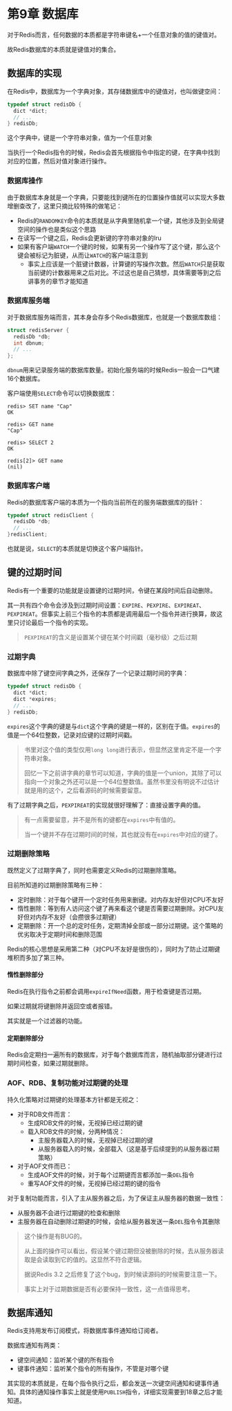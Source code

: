 # 第9章 数据库

对于Redis而言，任何数据的本质都是字符串键名+一个任意对象的值的键值对。

故Redis数据库的本质就是键值对的集合。

## 数据库的实现

在Redis中，数据库为一个字典对象，其存储数据库中的键值对，也叫做键空间：

```c
typedef struct redisDb {
  dict *dict;
  // ...
} redisDb;
```

这个字典中，键是一个字符串对象，值为一个任意对象

当执行一个Redis指令的时候，Redis会首先根据指令中指定的键，在字典中找到对应的位置，然后对值对象进行操作。

### 数据库操作

由于数据库本身就是一个字典，只要能找到键所在的位置操作值就可以实现大多数增删查改了，这里只摘比较特殊的做笔记：

+ Redis的`RANDOMKEY`命令的本质就是从字典里随机拿一个键，其他涉及到全局键空间的操作也是类似这个思路
+ 在读写一个键之后，Redis会更新键的字符串对象的lru
+ 如果有客户端`WATCH`一个键的时候，如果有另一个操作写了这个键，那么这个键会被标记为脏键，从而让`WATCH`的客户端注意到
  + 事实上应该是一个脏键计数器，计算键的写操作次数。然后`WATCH`只是获取当前键的计数器用来之后对比。不过这也是自己猜想，具体需要等到之后讲事务的章节才能知道

### 数据库服务端

对于数据库服务端而言，其本身会存多个Redis数据库，也就是一个数据库数组：

```c
struct redisServer {
  redisDb *db;
  int dbnum;
  // ...
};
```

`dbnum`用来记录服务端的数据库数量。初始化服务端的时候Redis一般会一口气建16个数据库。

客户端使用`SELECT`命令可以切换数据库：

```
redis> SET name "Cap"
OK

redis> GET name
"Cap"

redis> SELECT 2
OK

redis[2]> GET name
(nil)
```

### 数据库客户端

Redis的数据库客户端的本质为一个指向当前所在的服务端数据库的指针：

```c
typedef struct redisClient {
  redisDb *db;
  // ...
}redisClient;
```

也就是说，`SELECT`的本质就是切换这个客户端指针。

## 键的过期时间

Redis有一个重要的功能就是设置键的过期时间，令键在某段时间后自动删除。

其一共有四个命令会涉及到过期时间设置：`EXPIRE`、`PEXPIRE`、`EXPIREAT`、`PEXPIREAT`。但事实上前三个指令的本质都是调用最后一个指令并进行换算，故这里只讨论最后一个指令的实现。

> `PEXPIREAT`的含义是设置某个键在某个时间戳（毫秒级）之后过期

### 过期字典

数据库中除了键空间字典之外，还保存了一个记录过期时间的字典：

```c
typedef struct redisDb {
  dict *dict;
  dict *expires;
  // ...
} redisDb;
```

`expires`这个字典的键是与`dict`这个字典的键是一样的，区别在于值。`expires`的值是一个64位整数，记录对应键的过期时间戳。

> 书里对这个值的类型仅用`long long`进行表示，但显然这里肯定不是一个字符串对象。
>
> 回忆一下之前讲字典的章节可以知道，字典的值是一个union，其除了可以指向一个对象之外还可以是一个64位整数值。虽然书里没有明说不过估计就是用的这个，之后看源码的时候需要留意。

有了过期字典之后，`PEXPIREAT`的实现就很好理解了：直接设置字典的值。

> 有一点需要留意，并不是所有的键都在`expires`中有值的。
>
> 当一个键并不存在过期时间的时候，其也就没有在`expires`中对应的键了。

### 过期删除策略

既然定义了过期字典了，同时也需要定义Redis的过期删除策略。

目前所知道的过期删除策略有三种：

+ 定时删除：对于每个键开一个定时任务用来删键。对内存友好但对CPU不友好
+ 惰性删除：等到有人访问这个键了再来看这个键是否需要过期删除。对CPU友好但对内存不友好（会攒很多过期键）
+ 定期删除：开一个总的定时任务，定期清掉全部或一部分过期键。这个策略的优劣取决于定期时间和删除范围

Redis的核心思想是采用第二种（对CPU不友好是很伤的），同时为了防止过期键堆积而多加了第三种。

#### 惰性删除部分

Redis在执行指令之前都会调用`expireIfNeed`函数，用于检查键是否过期。

如果过期就将键删除并返回空或者报错。

其实就是一个过滤器的功能。

#### 定期删除部分

Redis会定期扫一遍所有的数据库，对于每个数据库而言，随机抽取部分键进行过期时间检查，如果过期就删除。

### AOF、RDB、复制功能对过期键的处理

持久化策略对过期键的处理基本方针都是无视之：

+ 对于RDB文件而言：
  + 生成RDB文件的时候，无视掉已经过期的键
  + 载入RDB文件的时候，分两种情况：
    + 主服务器载入的时候，无视掉已经过期的键
    + 从服务器载入的时候，全部载入（这是基于后续提到的从服务器过期策略）
+ 对于AOF文件而已：
  + 生成AOF文件的时候，对于每个过期键而言都添加一条`DEL`指令
  + 重写AOF文件的时候，无视掉已经过期的键的指令

对于复制功能而言，引入了主从服务器之后，为了保证主从服务器的数据一致性：

+ 从服务器不会进行过期键的检查和删除
+ 主服务器在自动删除过期键的时候，会给从服务器发送一条`DEL`指令令其删除

> 这个操作是有BUG的。
>
> 从上面的操作可以看出，假设某个键过期但没被删除的时候，去从服务器读取是会读取到它的值的。这显然不符合逻辑。
>
> 据说Redis 3.2 之后修复了这个bug，到时候读源码的时候需要注意一下。
>
> 事实上对于过期数据是否有必要保持一致性，这一点值得思考。

## 数据库通知

Redis支持用发布订阅模式，将数据库事件通知给订阅者。

数据库通知有两类：

+ 键空间通知：监听某个键的所有指令
+ 键事件通知：监听某个指令的所有操作，不管是对哪个键

其实现的本质就是，在每个指令执行之后，都会发送一次键空间通知和键事件通知。具体的通知操作事实上就是使用`PUBLISH`指令，详细实现需要到18章之后才能知道。